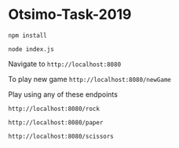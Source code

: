 # Otsimo-Task-2019

`npm install`

`node index.js`

Navigate to `http://localhost:8080`

To play new game `http://localhost:8080/newGame`

Play using any of these endpoints

`http://localhost:8080/rock`

`http://localhost:8080/paper`

`http://localhost:8080/scissors`
